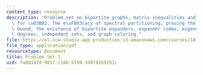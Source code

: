 ```yaml
---
content_type: resource
description: "Problem set on bipartite graphs, matrix inequalities and lower bounds\
  \ for \u03BB2, the e\uFB03cacy of spectral partitioning, proving the Cherno\uFB00\
  \ bound, the existence of bipartite expanders, expander codes, eigenvalues, vertex\
  \ degrees, indepedent sets, and graph coloring."
file: https://ol-ocw-studio-app-production.s3.amazonaws.com/courses/18-409-topics-in-theoretical-computer-science-an-algorithmists-toolkit-fall-2009/fa0d147d9817c18b5f993d9742b9191c_MIT18_409F09_ps1.pdf
file_type: application/pdf
resourcetype: Document
title: Problem Set 1
uid: fa0d147d-9817-c18b-5f99-3d9742b9191c
---
```

